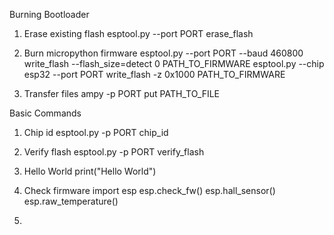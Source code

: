 Burning Bootloader

1. Erase existing flash
    esptool.py --port PORT erase_flash

2. Burn micropython firmware
    esptool.py --port PORT --baud 460800 write_flash --flash_size=detect 0 PATH_TO_FIRMWARE
    esptool.py --chip esp32 --port PORT write_flash -z 0x1000 PATH_TO_FIRMWARE

3. Transfer files
    ampy -p PORT put PATH_TO_FILE

Basic Commands

1. Chip id
    esptool.py -p PORT chip_id 

2. Verify flash
    esptool.py -p PORT verify_flash

3. Hello World
    print("Hello World")

4. Check firmware
    import esp
    esp.check_fw()
    esp.hall_sensor()
    esp.raw_temperature()

5. 


